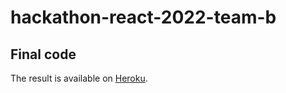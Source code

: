 # hackathon-react-2022-team-b

## Final code

The result is available on [Heroku](https://lws-hackathon-2022-team-b.herokuapp.com/).